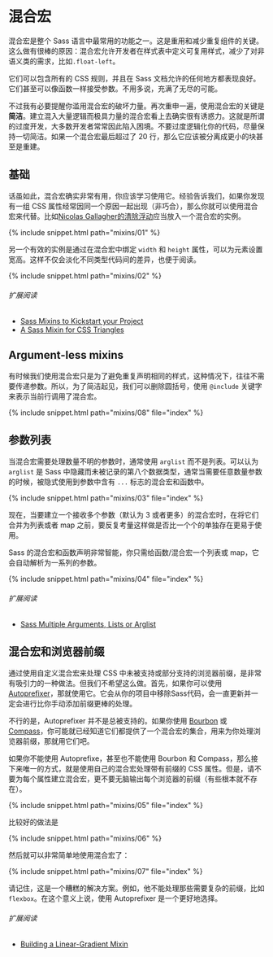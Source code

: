 
# 混合宏

混合宏是整个 Sass 语言中最常用的功能之一。这是重用和减少重复组件的关键。这么做有很棒的原因：混合宏允许开发者在样式表中定义可复用样式，减少了对非语义类的需求，比如`.float-left`。

它们可以包含所有的 CSS 规则，并且在 Sass 文档允许的任何地方都表现良好。它们甚至可以像函数一样接受参数。不用多说，充满了无尽的可能。

不过我有必要提醒你滥用混合宏的破坏力量。再次重申一遍，使用混合宏的关键是**简洁**。建立混入大量逻辑而极具力量的混合宏看上去确实很有诱惑力。这就是所谓的过度开发，大多数开发者常常因此陷入困境。不要过度逻辑化你的代码，尽量保持一切简洁。如果一个混合宏最后超过了 20 行，那么它应该被分离成更小的块甚至是重建。

## 基础

话虽如此，混合宏确实非常有用，你应该学习使用它。经验告诉我们，如果你发现有一组 CSS 属性经常因同一个原因一起出现（非巧合），那么你就可以使用混合宏来代替。比如[Nicolas Gallagher的清除浮动](http://nicolasgallagher.com/micro-clearfix-hack/)应当放入一个混合宏的实例。

{% include snippet.html path="mixins/01" %}

另一个有效的实例是通过在混合宏中绑定 `width` 和 `height` 属性，可以为元素设置宽高。这样不仅会淡化不同类型代码间的差异，也便于阅读。

{% include snippet.html path="mixins/02" %}

###### 扩展阅读

* [Sass Mixins to Kickstart your Project](http://www.sitepoint.com/sass-mixins-kickstart-project/)
* [A Sass Mixin for CSS Triangles](http://www.sitepoint.com/sass-mixin-css-triangles/)

## Argument-less mixins

有时候我们使用混合宏只是为了避免重复声明相同的样式，这种情况下，往往不需要传递参数。所以，为了简洁起见，我们可以删除圆括号，使用 `@include` 关键字来表示当前行调用了混合宏。

{% include snippet.html path="mixins/08" file="index" %}

## 参数列表

当混合宏需要处理数量不明的参数时，通常使用 `arglist` 而不是列表。可以认为 `arglist` 是 Sass 中隐藏而未被记录的第八个数据类型，通常当需要任意数量参数的时候，被隐式使用到参数中含有 `...` 标志的混合宏和函数中。

{% include snippet.html path="mixins/03" file="index" %}

现在，当要建立一个接收多个参数（默认为 3 或者更多）的混合宏时，在将它们合并为列表或者 map 之前，要反复考量这样做是否比一个个的单独存在更易于使用。

Sass 的混合宏和函数声明非常智能，你只需给函数/混合宏一个列表或 map，它会自动解析为一系列的参数。

{% include snippet.html path="mixins/04" file="index" %}

###### 扩展阅读

* [Sass Multiple Arguments, Lists or Arglist](http://www.sitepoint.com/sass-multiple-arguments-lists-or-arglist/)

## 混合宏和浏览器前缀

通过使用自定义混合宏来处理 CSS 中未被支持或部分支持的浏览器前缀，是非常有吸引力的一种做法。但我们不希望这么做。首先，如果你可以使用 [Autoprefixer](https://github.com/postcss/autoprefixer)，那就使用它。它会从你的项目中移除Sass代码，会一直更新并一定会进行比你手动添加前缀更棒的处理。

不行的是，Autoprefixer 并不是总被支持的。如果你使用 [Bourbon](http://bourbon.io/) 或 [Compass](http://compass-style.org/)，你可能就已经知道它们都提供了一个混合宏的集合，用来为你处理浏览器前缀，那就用它们吧。

如果你不能使用 Autoprefixe，甚至也不能使用 Bourbon 和 Compass，那么接下来唯一的方式，就是使用自己的混合宏处理带有前缀的 CSS 属性。但是，请不要为每个属性建立混合宏，更不要无脑输出每个浏览器的前缀（有些根本就不存在）。

{% include snippet.html path="mixins/05" file="index" %}

比较好的做法是

{% include snippet.html path="mixins/06" %}

然后就可以非常简单地使用混合宏了：

{% include snippet.html path="mixins/07" file="index" %}

请记住，这是一个糟糕的解决方案。例如，他不能处理那些需要复杂的前缀，比如 `flexbox`。在这个意义上说，使用 Autoprefixer 是一个更好地选择。

###### 扩展阅读

* [Building a Linear-Gradient Mixin](http://www.sitepoint.com/building-linear-gradient-mixin-sass/)
